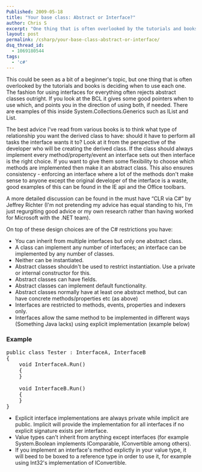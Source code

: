 ```yaml
---
Published: 2009-05-18
title: "Your base class: Abstract or Interface?"
author: Chris S
excerpt: "One thing that is often overlooked by the tutorials and books is deciding when to use an abstract class vs an interface. The fashion for using interfaces for everything often rejects abstract classes outright. This post goes into a bit of detail about it."
layout: post
permalink: /csharp/your-base-class-abstract-or-interface/
dsq_thread_id:
  - 1069180544
tags:
  - 'c#'
---
```

This could be seen as a bit of a beginner's topic, but one thing that is often overlooked by the tutorials and books is deciding when to use each one. The fashion for using interfaces for everything often rejects abstract classes outright. If you look at the BCL it gives some good pointers when to use which, and points you in the direction of using both, if needed. There are examples of this inside System.Collections.Generics such as IList<T> and List<T>. 

<!--more-->

The best advice I've read from various books is to think what type of relationship you want the derived class to have: should it have to perform all tasks the interface wants it to? Look at it from the perspective of the developer who will be creating the derived class. If the class should always implement every method/property/event an interface sets out then interface is the right choice. If you want to give them some flexibility to choose which methods are implemented then make it an abstract class. This also ensures consistency - enforcing an interface where a lot of the methods don't make sense to anyone except the original developer of the interface is a waste, good examples of this can be found in the IE api and the Office toolbars. 

A more detailed discussion can be found in the must have &#8220;CLR via C#&#8221; by Jeffrey Richter (I'm not pretending my advice has equal standing to his, I'm just regurgiting good advice or my own research rather than having worked for Microsoft with the .NET team). 

On top of these design choices are of the C# restrictions you have: 

  * You can inherit from multiple interfaces but only one abstract class.
  * A class can implement any number of interfaces; an interface can be implemented by any number of classes.
  * Neither can be instantiated. 
  * Abstract classes shouldn't be used to restrict instantiation. Use a private or internal constructor for this. 
  * Abstract classes can have fields. 
  * Abstract classes can implement default functionality. 
  * Abstract classes normally have at least one abstract method, but can have concrete methods/properties etc (as above)
  * Interfaces are restricted to methods, events, properties and indexers only. 
  * Interfaces allow the same method to be implemented in different ways (Something Java lacks) using explicit implementation (example below)

### Example

<pre>public class Tester : InterfaceA, InterfaceB
{
	void InterfaceA.Run()
	{
	}
	
	void InterfaceB.Run()
	{
	}
}
</pre>

  * Explicit interface implementations are always private while implicit are public. Implicit will provide the implementation for all interfaces if no explicit signature exists per interface.
  * Value types can't inherit from anything except interfaces (for example System.Boolean implements IComparable, IConvertible among others).
  * If you implement an interface's method explictly in your value type, it will beed to be boxed to a reference type in order to use it, for example using Int32's implementation of IConvertible.